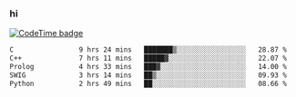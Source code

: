 ### hi  


<!--
**passer12/passer12** is a ✨ _special_ ✨ repository because its `README.md` (this file) appears on your GitHub profile.

Here are some ideas to get you started:

- 🔭 I’m currently working on ...
- 🌱 I’m currently learning ...
- 👯 I’m looking to collaborate on ...
- 🤔 I’m looking for help with ...
- 💬 Ask me about ...
- 📫 How to reach me: ...
- 😄 Pronouns: ...
- ⚡ Fun fact: ...
-->
<!--[![Top Langs](https://github-readme-stats.vercel.app/api/top-langs/?username=passer12&show_icons=true&theme=radical&count_private=true)](https://github.com/anuraghazra/github-readme-stats)-->
<!--[![Anurag's GitHub stats](https://github-readme-stats.vercel.app/api?username=passer12&show_icons=true&theme=radical&count_private=true)](https://github.com/anuraghazra/github-readme-stats)-->


[![CodeTime badge](https://img.shields.io/endpoint?style=social&url=https%3A%2F%2Fapi.codetime.dev%2Fshield%3Fid%3D20950%26project%3D%26in%3D0)](https://codetime.dev)

<!--START_SECTION:waka-->

```txt
C                9 hrs 24 mins   ███████▒░░░░░░░░░░░░░░░░░   28.87 %
C++              7 hrs 11 mins   █████▓░░░░░░░░░░░░░░░░░░░   22.07 %
Prolog           4 hrs 33 mins   ███▓░░░░░░░░░░░░░░░░░░░░░   14.00 %
SWIG             3 hrs 14 mins   ██▒░░░░░░░░░░░░░░░░░░░░░░   09.93 %
Python           2 hrs 49 mins   ██░░░░░░░░░░░░░░░░░░░░░░░   08.66 %
```

<!--END_SECTION:waka-->

